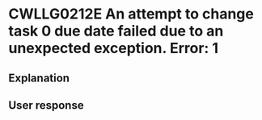 # CWLLG0212E An attempt to change task 0 due date failed due to an unexpected exception.  Error:  1

## Explanation

## User response